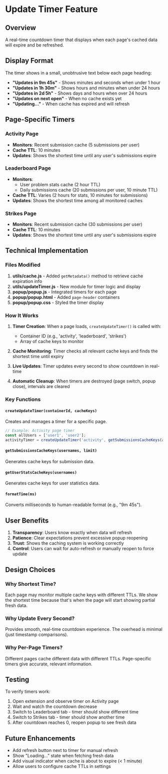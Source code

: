 # Update Timer Feature

## Overview
A real-time countdown timer that displays when each page's cached data will expire and be refreshed.

## Display Format

The timer shows in a small, unobtrusive text below each page heading:

- **"Updates in 9m 45s"** - Shows minutes and seconds when under 1 hour
- **"Updates in 1h 30m"** - Shows hours and minutes when under 24 hours
- **"Updates in 2d 5h"** - Shows days and hours when over 24 hours
- **"Updates on next open"** - When no cache exists yet
- **"Updating..."** - When cache has expired and will refresh

## Page-Specific Timers

### Activity Page
- **Monitors**: Recent submission cache (5 submissions per user)
- **Cache TTL**: 10 minutes
- **Updates**: Shows the shortest time until any user's submissions expire

### Leaderboard Page
- **Monitors**:
  - User problem stats cache (2 hour TTL)
  - Daily submissions cache (20 submissions per user, 10 minute TTL)
- **Cache TTL**: Varies (2 hours for stats, 10 minutes for submissions)
- **Updates**: Shows the shortest time among all monitored caches

### Strikes Page
- **Monitors**: Recent submission cache (30 submissions per user)
- **Cache TTL**: 10 minutes
- **Updates**: Shows the shortest time until any user's submissions expire

## Technical Implementation

### Files Modified
1. **utils/cache.js** - Added `getMetadata()` method to retrieve cache expiration info
2. **utils/updateTimer.js** - New module for timer logic and display
3. **popup/popup.js** - Integrated timers for each page
4. **popup/popup.html** - Added `page-header` containers
5. **popup/popup.css** - Styled the timer display

### How It Works

1. **Timer Creation**: When a page loads, `createUpdateTimer()` is called with:
   - Container ID (e.g., 'activity', 'leaderboard', 'strikes')
   - Array of cache keys to monitor

2. **Cache Monitoring**: Timer checks all relevant cache keys and finds the shortest time until expiry

3. **Live Updates**: Timer updates every second to show countdown in real-time

4. **Automatic Cleanup**: When timers are destroyed (page switch, popup close), intervals are cleared

### Key Functions

#### `createUpdateTimer(containerId, cacheKeys)`
Creates and manages a timer for a specific page.

```javascript
// Example: Activity page timer
const allUsers = ['user1', 'user2'];
activityTimer = createUpdateTimer('activity', getSubmissionsCacheKeys(allUsers, 5));
```

#### `getSubmissionsCacheKeys(usernames, limit)`
Generates cache keys for submission data.

#### `getUserStatsCacheKeys(usernames)`
Generates cache keys for user statistics data.

#### `formatTime(ms)`
Converts milliseconds to human-readable format (e.g., "9m 45s").

## User Benefits

1. **Transparency**: Users know exactly when data will refresh
2. **Patience**: Clear expectations prevent excessive popup reopening
3. **Trust**: Shows the caching system is working correctly
4. **Control**: Users can wait for auto-refresh or manually reopen to force update

## Design Choices

### Why Shortest Time?
Each page may monitor multiple cache keys with different TTLs. We show the shortest time because that's when the page will start showing partial fresh data.

### Why Update Every Second?
Provides smooth, real-time countdown experience. The overhead is minimal (just timestamp comparisons).

### Why Per-Page Timers?
Different pages cache different data with different TTLs. Page-specific timers give accurate, relevant information.

## Testing

To verify timers work:

1. Open extension and observe timer on Activity page
2. Wait and watch the countdown decrease
3. Switch to Leaderboard tab - timer should show different time
4. Switch to Strikes tab - timer should show another time
5. After countdown reaches 0, reopen popup to see fresh data

## Future Enhancements

- Add refresh button next to timer for manual refresh
- Show "Loading..." state when fetching fresh data
- Add visual indicator when cache is about to expire (< 1 minute)
- Allow users to configure cache TTLs in settings
